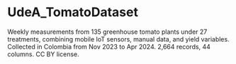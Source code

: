 # UdeA_TomatoDataset
Weekly measurements from 135 greenhouse tomato plants under 27 treatments, combining mobile IoT sensors, manual data, and yield variables. Collected in Colombia from Nov 2023 to Apr 2024. 2,664 records, 44 columns. CC BY license.
